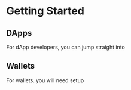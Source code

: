 # Getting Started

## DApps

For dApp developers, you can jump straight into

## Wallets

For wallets. you will need setup

